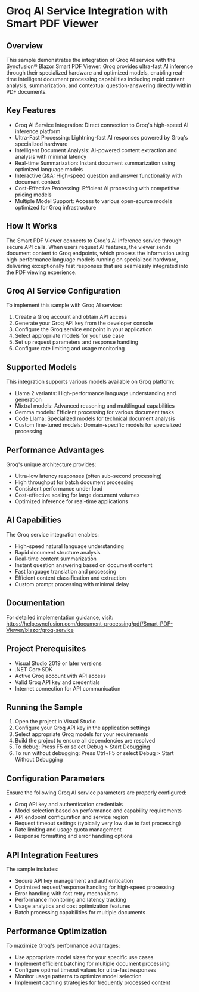 # Groq AI Service Integration with Smart PDF Viewer

## Overview
This sample demonstrates the integration of Groq AI service with the Syncfusion® Blazor Smart PDF Viewer. Groq provides ultra-fast AI inference through their specialized hardware and optimized models, enabling real-time intelligent document processing capabilities including rapid content analysis, summarization, and contextual question-answering directly within PDF documents.

## Key Features
- Groq AI Service Integration: Direct connection to Groq's high-speed AI inference platform
- Ultra-Fast Processing: Lightning-fast AI responses powered by Groq's specialized hardware
- Intelligent Document Analysis: AI-powered content extraction and analysis with minimal latency
- Real-time Summarization: Instant document summarization using optimized language models
- Interactive Q&A: High-speed question and answer functionality with document context
- Cost-Effective Processing: Efficient AI processing with competitive pricing models
- Multiple Model Support: Access to various open-source models optimized for Groq infrastructure

## How It Works
The Smart PDF Viewer connects to Groq's AI inference service through secure API calls. When users request AI features, the viewer sends document content to Groq endpoints, which process the information using high-performance language models running on specialized hardware, delivering exceptionally fast responses that are seamlessly integrated into the PDF viewing experience.

## Groq AI Service Configuration
To implement this sample with Groq AI service:
1. Create a Groq account and obtain API access
2. Generate your Groq API key from the developer console
3. Configure the Groq service endpoint in your application
4. Select appropriate models for your use case
5. Set up request parameters and response handling
6. Configure rate limiting and usage monitoring

## Supported Models
This integration supports various models available on Groq platform:
- Llama 2 variants: High-performance language understanding and generation
- Mixtral models: Advanced reasoning and multilingual capabilities  
- Gemma models: Efficient processing for various document tasks
- Code Llama: Specialized models for technical document analysis
- Custom fine-tuned models: Domain-specific models for specialized processing

## Performance Advantages
Groq's unique architecture provides:
- Ultra-low latency responses (often sub-second processing)
- High throughput for batch document processing
- Consistent performance under load
- Cost-effective scaling for large document volumes
- Optimized inference for real-time applications

## AI Capabilities
The Groq service integration enables:
- High-speed natural language understanding
- Rapid document structure analysis
- Real-time content summarization
- Instant question answering based on document content
- Fast language translation and processing
- Efficient content classification and extraction
- Custom prompt processing with minimal delay

## Documentation
For detailed implementation guidance, visit: https://help.syncfusion.com/document-processing/pdf/Smart-PDF-Viewer/blazor/groq-service

## Project Prerequisites
- Visual Studio 2019 or later versions
- .NET Core SDK
- Active Groq account with API access
- Valid Groq API key and credentials
- Internet connection for API communication

## Running the Sample
1. Open the project in Visual Studio
2. Configure your Groq API key in the application settings
3. Select appropriate Groq models for your requirements
4. Build the project to ensure all dependencies are resolved
5. To debug: Press F5 or select Debug > Start Debugging
6. To run without debugging: Press Ctrl+F5 or select Debug > Start Without Debugging

## Configuration Parameters
Ensure the following Groq AI service parameters are properly configured:
- Groq API key and authentication credentials
- Model selection based on performance and capability requirements
- API endpoint configuration and service region
- Request timeout settings (typically very low due to fast processing)
- Rate limiting and usage quota management
- Response formatting and error handling options

## API Integration Features
The sample includes:
- Secure API key management and authentication
- Optimized request/response handling for high-speed processing
- Error handling with fast retry mechanisms
- Performance monitoring and latency tracking
- Usage analytics and cost optimization features
- Batch processing capabilities for multiple documents

## Performance Optimization
To maximize Groq's performance advantages:
- Use appropriate model sizes for your specific use cases
- Implement efficient batching for multiple document processing
- Configure optimal timeout values for ultra-fast responses
- Monitor usage patterns to optimize model selection
- Implement caching strategies for frequently processed content
